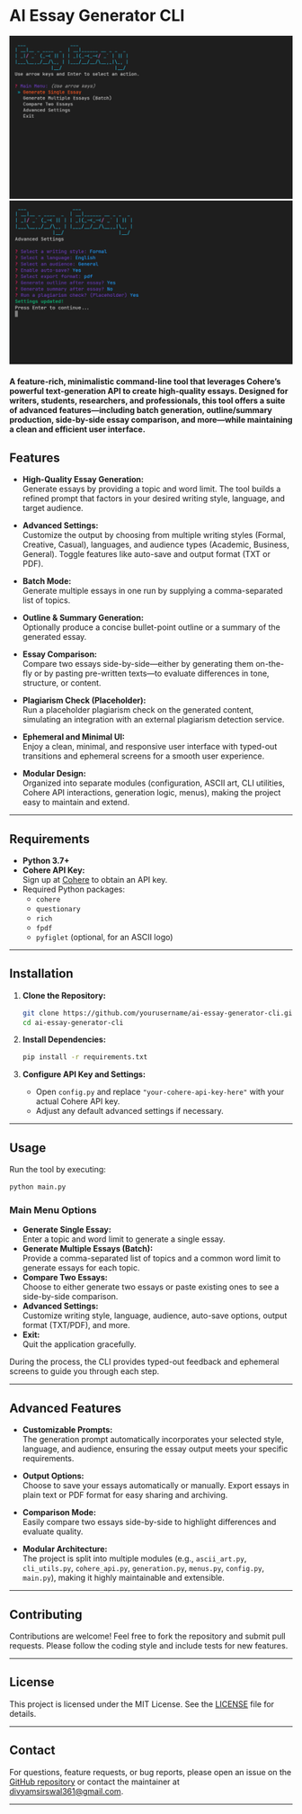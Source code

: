 # AI Essay Generator CLI

![AI Essay Generator CLI Screenshot](./assets/image1.png)
![AI Essay Generator CLI Screenshot](./assets/image.png)

#### A feature-rich, minimalistic command-line tool that leverages Cohere’s powerful text-generation API to create high-quality essays. Designed for writers, students, researchers, and professionals, this tool offers a suite of advanced features—including batch generation, outline/summary production, side-by-side essay comparison, and more—while maintaining a clean and efficient user interface.

## Features

- **High-Quality Essay Generation:**  
  Generate essays by providing a topic and word limit. The tool builds a refined prompt that factors in your desired writing style, language, and target audience.

- **Advanced Settings:**  
  Customize the output by choosing from multiple writing styles (Formal, Creative, Casual), languages, and audience types (Academic, Business, General). Toggle features like auto-save and output format (TXT or PDF).

- **Batch Mode:**  
  Generate multiple essays in one run by supplying a comma-separated list of topics.

- **Outline & Summary Generation:**  
  Optionally produce a concise bullet-point outline or a summary of the generated essay.

- **Essay Comparison:**  
  Compare two essays side-by-side—either by generating them on-the-fly or by pasting pre-written texts—to evaluate differences in tone, structure, or content.

- **Plagiarism Check (Placeholder):**  
  Run a placeholder plagiarism check on the generated content, simulating an integration with an external plagiarism detection service.

- **Ephemeral and Minimal UI:**  
  Enjoy a clean, minimal, and responsive user interface with typed-out transitions and ephemeral screens for a smooth user experience.

- **Modular Design:**  
  Organized into separate modules (configuration, ASCII art, CLI utilities, Cohere API interactions, generation logic, menus), making the project easy to maintain and extend.

---

## Requirements

- **Python 3.7+**
- **Cohere API Key:**  
  Sign up at [Cohere](https://dashboard.cohere.com/) to obtain an API key.
- Required Python packages:
  - `cohere`
  - `questionary`
  - `rich`
  - `fpdf`
  - `pyfiglet` (optional, for an ASCII logo)

---

## Installation

1. **Clone the Repository:**

   ```bash
   git clone https://github.com/yourusername/ai-essay-generator-cli.git
   cd ai-essay-generator-cli
   ```

2. **Install Dependencies:**

   ```bash
   pip install -r requirements.txt
   ```

3. **Configure API Key and Settings:**
   - Open `config.py` and replace `"your-cohere-api-key-here"` with your actual Cohere API key.
   - Adjust any default advanced settings if necessary.

---

## Usage

Run the tool by executing:

```bash
python main.py
```

### Main Menu Options

- **Generate Single Essay:**  
  Enter a topic and word limit to generate a single essay.
- **Generate Multiple Essays (Batch):**  
  Provide a comma-separated list of topics and a common word limit to generate essays for each topic.
- **Compare Two Essays:**  
  Choose to either generate two essays or paste existing ones to see a side-by-side comparison.
- **Advanced Settings:**  
  Customize writing style, language, audience, auto-save options, output format (TXT/PDF), and more.
- **Exit:**  
  Quit the application gracefully.

During the process, the CLI provides typed-out feedback and ephemeral screens to guide you through each step.

---

## Advanced Features

- **Customizable Prompts:**  
  The generation prompt automatically incorporates your selected style, language, and audience, ensuring the essay output meets your specific requirements.

- **Output Options:**  
  Choose to save your essays automatically or manually. Export essays in plain text or PDF format for easy sharing and archiving.

- **Comparison Mode:**  
  Easily compare two essays side-by-side to highlight differences and evaluate quality.

- **Modular Architecture:**  
  The project is split into multiple modules (e.g., `ascii_art.py`, `cli_utils.py`, `cohere_api.py`, `generation.py`, `menus.py`, `config.py`, `main.py`), making it highly maintainable and extensible.

---

## Contributing

Contributions are welcome! Feel free to fork the repository and submit pull requests. Please follow the coding style and include tests for new features.

---

## License

This project is licensed under the MIT License. See the [LICENSE](LICENSE) file for details.

---

## Contact

For questions, feature requests, or bug reports, please open an issue on the [GitHub repository](https://github.com/Divyamsirswal/EasyEssay) or contact the maintainer at divyamsirswal361@gmail.com.

---
